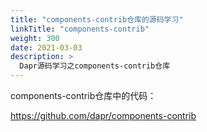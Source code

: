 ```yaml
---
title: "components-contrib仓库的源码学习"
linkTitle: "components-contrib"
weight: 300
date: 2021-03-03
description: >
  Dapr源码学习之components-contrib仓库
---
```


components-contrib仓库中的代码：

https://github.com/dapr/components-contrib